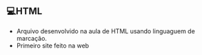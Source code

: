 ## 💻HTML
- Arquivo desenvolvido na aula de HTML usando linguaguem de marcação. 
- Primeiro site feito na web
